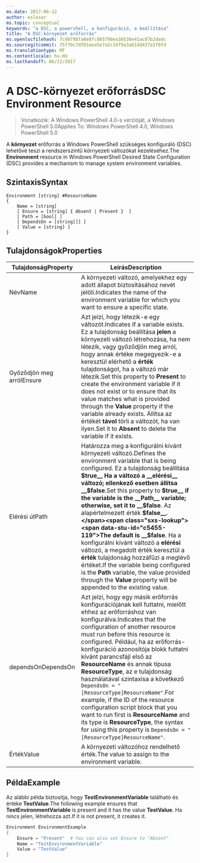```yaml
---
ms.date: 2017-06-12
author: eslesar
ms.topic: conceptual
keywords: "a DSC, a powershell, a konfiguráció, a beállítása"
title: "A DSC-környezet erőforrás"
ms.openlocfilehash: 7c98798fa0e8fc865798ea30530e41ac87b2dadc
ms.sourcegitcommit: 75f70c7df01eea5e7a2c16f9a3ab1dd437a1f8fd
ms.translationtype: MT
ms.contentlocale: hu-HU
ms.lasthandoff: 06/12/2017
---
```

# <a name="dsc-environment-resource"></a><span data-ttu-id="c5455-103">A DSC-környezet erőforrás</span><span class="sxs-lookup"><span data-stu-id="c5455-103">DSC Environment Resource</span></span>

> <span data-ttu-id="c5455-104">Vonatkozik: A Windows PowerShell 4.0-s verzióját, a Windows PowerShell 5.0</span><span class="sxs-lookup"><span data-stu-id="c5455-104">Applies To: Windows PowerShell 4.0, Windows PowerShell 5.0</span></span>

<span data-ttu-id="c5455-105">A __környezet__ erőforrás a Windows PowerShell szükséges konfiguráló (DSC) lehetővé teszi a rendszerszintű környezeti változókat kezeléséhez.</span><span class="sxs-lookup"><span data-stu-id="c5455-105">The __Environment__ resource in Windows PowerShell Desired State Configuration (DSC) provides a mechanism to manage system environment variables.</span></span>

## <a name="syntax"></a><span data-ttu-id="c5455-106">Szintaxis</span><span class="sxs-lookup"><span data-stu-id="c5455-106">Syntax</span></span>
``` mof
Environment [string] #ResourceName
{
    Name = [string]
    [ Ensure = [string] { Absent | Present }  ]
    [ Path = [bool] ]
    [ DependsOn = [string[]] ]
    [ Value = [string] ]
}
```

## <a name="properties"></a><span data-ttu-id="c5455-107">Tulajdonságok</span><span class="sxs-lookup"><span data-stu-id="c5455-107">Properties</span></span>

|  <span data-ttu-id="c5455-108">Tulajdonság</span><span class="sxs-lookup"><span data-stu-id="c5455-108">Property</span></span>  |  <span data-ttu-id="c5455-109">Leírás</span><span class="sxs-lookup"><span data-stu-id="c5455-109">Description</span></span>   | 
|---|---| 
| <span data-ttu-id="c5455-110">Név</span><span class="sxs-lookup"><span data-stu-id="c5455-110">Name</span></span>| <span data-ttu-id="c5455-111">A környezeti változó, amelyekhez egy adott állapot biztosításához nevét jelöli.</span><span class="sxs-lookup"><span data-stu-id="c5455-111">Indicates the name of the environment variable for which you want to ensure a specific state.</span></span>| 
| <span data-ttu-id="c5455-112">Győződjön meg arról</span><span class="sxs-lookup"><span data-stu-id="c5455-112">Ensure</span></span>| <span data-ttu-id="c5455-113">Azt jelzi, hogy létezik-e egy változót.</span><span class="sxs-lookup"><span data-stu-id="c5455-113">Indicates if a variable exists.</span></span> <span data-ttu-id="c5455-114">Ez a tulajdonság beállítása __jelen__ a környezeti változó létrehozása, ha nem létezik, vagy győződjön meg arról, hogy annak értéke megegyezik-e a keresztül elérhető a __érték__ tulajdonságot, ha a változó már létezik.</span><span class="sxs-lookup"><span data-stu-id="c5455-114">Set this property to __Present__ to create the environment variable if it does not exist or to ensure that its value matches what is provided through the __Value__ property if the variable already exists.</span></span> <span data-ttu-id="c5455-115">Állítsa az értékét __távol__ törli a változót, ha van ilyen.</span><span class="sxs-lookup"><span data-stu-id="c5455-115">Set it to __Absent__ to delete the variable if it exists.</span></span>| 
| <span data-ttu-id="c5455-116">Elérési út</span><span class="sxs-lookup"><span data-stu-id="c5455-116">Path</span></span>| <span data-ttu-id="c5455-117">Határozza meg a konfigurálni kívánt környezeti változó.</span><span class="sxs-lookup"><span data-stu-id="c5455-117">Defines the environment variable that is being configured.</span></span> <span data-ttu-id="c5455-118">Ez a tulajdonság beállítása __$true__ Ha a változó a __elérési__ változó; ellenkező esetben állítsa __$false__.</span><span class="sxs-lookup"><span data-stu-id="c5455-118">Set this property to __$true__ if the variable is the __Path__ variable; otherwise, set it to __$false__.</span></span> <span data-ttu-id="c5455-119">Az alapértelmezett érték __$false__.</span><span class="sxs-lookup"><span data-stu-id="c5455-119">The default is __$false__.</span></span> <span data-ttu-id="c5455-120">Ha a konfigurálni kívánt változó a __elérési__ változó, a megadott érték keresztül a __érték__ tulajdonság hozzáfűzi a meglévő értéket.</span><span class="sxs-lookup"><span data-stu-id="c5455-120">If the variable being configured is the __Path__ variable, the value provided through the __Value__ property will be appended to the existing value.</span></span>| 
| <span data-ttu-id="c5455-121">dependsOn</span><span class="sxs-lookup"><span data-stu-id="c5455-121">DependsOn</span></span> | <span data-ttu-id="c5455-122">Azt jelzi, hogy egy másik erőforrás konfigurációjának kell futtatni, mielőtt ehhez az erőforráshoz van konfigurálva.</span><span class="sxs-lookup"><span data-stu-id="c5455-122">Indicates that the configuration of another resource must run before this resource is configured.</span></span> <span data-ttu-id="c5455-123">Például, ha az erőforrás-konfiguráció azonosítója blokk futtatni kívánt parancsfájl első az __ResourceName__ és annak típusa __ResourceType__, az e tulajdonság használatával szintaxisa a következő `DependsOn = "[ResourceType]ResourceName"`.</span><span class="sxs-lookup"><span data-stu-id="c5455-123">For example, if the ID of the resource configuration script block that you want to run first is __ResourceName__ and its type is __ResourceType__, the syntax for using this property is `DependsOn = "[ResourceType]ResourceName"`.</span></span>| 
| <span data-ttu-id="c5455-124">Érték</span><span class="sxs-lookup"><span data-stu-id="c5455-124">Value</span></span>| <span data-ttu-id="c5455-125">A környezeti változóhoz rendelhető érték.</span><span class="sxs-lookup"><span data-stu-id="c5455-125">The value to assign to the environment variable.</span></span>| 

## <a name="example"></a><span data-ttu-id="c5455-126">Példa</span><span class="sxs-lookup"><span data-stu-id="c5455-126">Example</span></span>

<span data-ttu-id="c5455-127">Az alábbi példa biztosítja, hogy __TestEnvironmentVariable__ található és értéke __TestValue__.</span><span class="sxs-lookup"><span data-stu-id="c5455-127">The following example ensures that __TestEnvironmentVariable__ is present and it has the value __TestValue__.</span></span> <span data-ttu-id="c5455-128">Ha nincs jelen, létrehozza azt.</span><span class="sxs-lookup"><span data-stu-id="c5455-128">If it is not present, it creates it.</span></span>

```powershell
Environment EnvironmentExample
{
    Ensure = "Present"  # You can also set Ensure to "Absent"
    Name = "TestEnvironmentVariable"
    Value = "TestValue"
}
```

